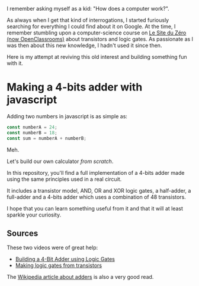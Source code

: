 I remember asking myself as a kid: "How does a computer work?".

As always when I get that kind of interrogations, I started furiously searching for everything I could find about it on Google. At the time, I remember stumbling upon a computer-science course on [Le Site du Zéro (now OpenClassrooms)](https://openclassrooms.com/fr/) about transistors and logic gates. As passionate as I was then about this new knowledge, I hadn't used it since then.

Here is my attempt at reviving this old interest and building something fun with it.

# Making a 4-bits adder with javascript
Adding two numbers in javascript is as simple as:
```javascript
const numberA = 24;
const numberB = 18;
const sum = numberA + numberB;
```
Meh.

Let's build our own calculator *from scratch*.

In this repository, you'll find a full implementation of a 4-bits adder made using the same principles used in a real circuit.

It includes a transistor model, AND, OR and XOR logic gates, a half-adder, a full-adder and a 4-bits adder which uses a combination of 48 transistors.

I hope that you can learn something useful from it and that it will at least sparkle your curiosity.

## Sources
These two videos were of great help:
- [Building a 4-Bit Adder using Logic Gates](https://www.youtube.com/watch?v=Cb-2k4oNHZw)
- [Making logic gates from transistors](https://www.youtube.com/watch?v=sTu3LwpF6XI)

The [Wikipedia article about adders](https://en.wikipedia.org/wiki/Adder_(electronics)) is also a very good read.